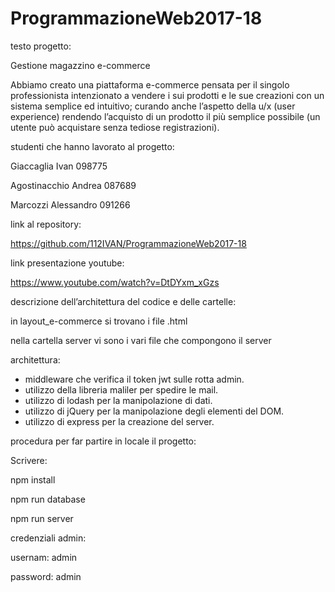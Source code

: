 # ProgrammazioneWeb2017-18

testo progetto:

Gestione magazzino e-commerce

Abbiamo creato una piattaforma e-commerce pensata per il singolo professionista intenzionato a vendere i sui prodotti e le sue creazioni con un sistema semplice ed intuitivo; curando anche l’aspetto della u/x (user experience) rendendo l’acquisto di un prodotto il più semplice possibile (un utente può acquistare senza tediose registrazioni).





studenti che hanno lavorato al progetto:

Giaccaglia Ivan                       		            098775

Agostinacchio Andrea            		                  087689

Marcozzi Alessandro                 	                091266




link al repository:

https://github.com/112IVAN/ProgrammazioneWeb2017-18

link presentazione youtube:

https://www.youtube.com/watch?v=DtDYxm_xGzs







descrizione dell’architettura del codice e delle cartelle:

in layout_e-commerce si trovano i file .html

nella cartella server vi sono i vari file che compongono il server






architettura:

- middleware che verifica il token jwt sulle rotta admin.
- utilizzo della libreria maliler per spedire le mail.
- utilizzo di lodash per la manipolazione di dati.
- utilizzo di jQuery per la manipolazione degli elementi del DOM.
- utilizzo di express per la creazione del server.






procedura per far partire in locale il progetto:

Scrivere:    

npm install

npm run database

npm run server





credenziali admin:

usernam: admin

password: admin
